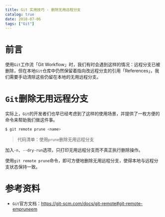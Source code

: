 ```yaml
---
title: Git 实用技巧 - 删除无用远程分支
catalog: true
date: 2018-07-06
tags: ["Git"]
---
```


# 前言

使用`Git`工作流「Git Workflow」时，我们有时会遇到这样的情况：远程分支已被删除，但在本地`Git`仓库中仍然保留着指向改远程分支的引用「References」，我们需要手动清除这些仍留在本地的无用远程分支。

# `Git`删除无用远程分支

实际上，`Git`的开发者们也早已经考虑到了这样的使用场景，并提供了一枚方便的命令来帮助我们做这件事。

```bash
$ git remote prune <name>
```
> 代码清单：使用`prune`删除无用远程分支

加入`-n, --dry-run`选项，只打印无用远程分支而不真正执行删除操作。

使用`git remote prune`命令，即可方便地删除无用远程分支，使得本地与远程分支状态保持一致。

# 参考资料

- `Git`官方文档：https://git-scm.com/docs/git-remote#git-remote-empruneem

